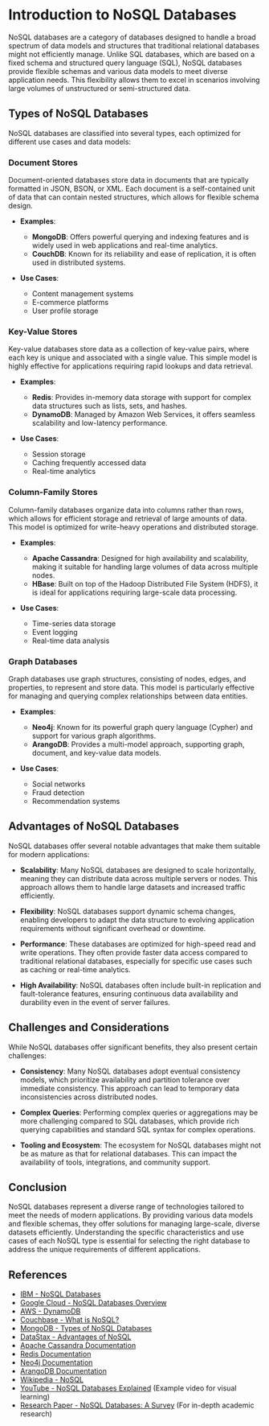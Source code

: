 # Introduction to NoSQL Databases

NoSQL databases are a category of databases designed to handle a broad spectrum of data models and structures that traditional relational databases might not efficiently manage. Unlike SQL databases, which are based on a fixed schema and structured query language (SQL), NoSQL databases provide flexible schemas and various data models to meet diverse application needs. This flexibility allows them to excel in scenarios involving large volumes of unstructured or semi-structured data.

## Types of NoSQL Databases

NoSQL databases are classified into several types, each optimized for different use cases and data models:

### Document Stores

Document-oriented databases store data in documents that are typically formatted in JSON, BSON, or XML. Each document is a self-contained unit of data that can contain nested structures, which allows for flexible schema design.

- **Examples**: 
  - **MongoDB**: Offers powerful querying and indexing features and is widely used in web applications and real-time analytics.
  - **CouchDB**: Known for its reliability and ease of replication, it is often used in distributed systems.

- **Use Cases**: 
  - Content management systems
  - E-commerce platforms
  - User profile storage

### Key-Value Stores

Key-value databases store data as a collection of key-value pairs, where each key is unique and associated with a single value. This simple model is highly effective for applications requiring rapid lookups and data retrieval.

- **Examples**: 
  - **Redis**: Provides in-memory data storage with support for complex data structures such as lists, sets, and hashes.
  - **DynamoDB**: Managed by Amazon Web Services, it offers seamless scalability and low-latency performance.

- **Use Cases**: 
  - Session storage
  - Caching frequently accessed data
  - Real-time analytics

### Column-Family Stores

Column-family databases organize data into columns rather than rows, which allows for efficient storage and retrieval of large amounts of data. This model is optimized for write-heavy operations and distributed storage.

- **Examples**: 
  - **Apache Cassandra**: Designed for high availability and scalability, making it suitable for handling large volumes of data across multiple nodes.
  - **HBase**: Built on top of the Hadoop Distributed File System (HDFS), it is ideal for applications requiring large-scale data processing.

- **Use Cases**: 
  - Time-series data storage
  - Event logging
  - Real-time data analysis

### Graph Databases

Graph databases use graph structures, consisting of nodes, edges, and properties, to represent and store data. This model is particularly effective for managing and querying complex relationships between data entities.

- **Examples**: 
  - **Neo4j**: Known for its powerful graph query language (Cypher) and support for various graph algorithms.
  - **ArangoDB**: Provides a multi-model approach, supporting graph, document, and key-value data models.

- **Use Cases**: 
  - Social networks
  - Fraud detection
  - Recommendation systems

## Advantages of NoSQL Databases

NoSQL databases offer several notable advantages that make them suitable for modern applications:

- **Scalability**: Many NoSQL databases are designed to scale horizontally, meaning they can distribute data across multiple servers or nodes. This approach allows them to handle large datasets and increased traffic efficiently.

- **Flexibility**: NoSQL databases support dynamic schema changes, enabling developers to adapt the data structure to evolving application requirements without significant overhead or downtime.

- **Performance**: These databases are optimized for high-speed read and write operations. They often provide faster data access compared to traditional relational databases, especially for specific use cases such as caching or real-time analytics.

- **High Availability**: NoSQL databases often include built-in replication and fault-tolerance features, ensuring continuous data availability and durability even in the event of server failures.

## Challenges and Considerations

While NoSQL databases offer significant benefits, they also present certain challenges:

- **Consistency**: Many NoSQL databases adopt eventual consistency models, which prioritize availability and partition tolerance over immediate consistency. This approach can lead to temporary data inconsistencies across distributed nodes.

- **Complex Queries**: Performing complex queries or aggregations may be more challenging compared to SQL databases, which provide rich querying capabilities and standard SQL syntax for complex operations.

- **Tooling and Ecosystem**: The ecosystem for NoSQL databases might not be as mature as that for relational databases. This can impact the availability of tools, integrations, and community support.

## Conclusion

NoSQL databases represent a diverse range of technologies tailored to meet the needs of modern applications. By providing various data models and flexible schemas, they offer solutions for managing large-scale, diverse datasets efficiently. Understanding the specific characteristics and use cases of each NoSQL type is essential for selecting the right database to address the unique requirements of different applications.

## References

- [IBM - NoSQL Databases](https://www.ibm.com/topics/nosql-databases)
- [Google Cloud - NoSQL Databases Overview](https://cloud.google.com/solutions/nosql)
- [AWS - DynamoDB](https://aws.amazon.com/dynamodb/)
- [Couchbase - What is NoSQL?](https://www.couchbase.com/resources/what-is-nosql)
- [MongoDB - Types of NoSQL Databases](https://www.mongodb.com/nosql-explained)
- [DataStax - Advantages of NoSQL](https://www.datastax.com/blog/what-are-advantages-nosql)
- [Apache Cassandra Documentation](https://cassandra.apache.org/doc/latest/)
- [Redis Documentation](https://redis.io/documentation)
- [Neo4j Documentation](https://neo4j.com/docs/)
- [ArangoDB Documentation](https://www.arangodb.com/docs/stable/)
-  [Wikipedia - NoSQL](https://en.wikipedia.org/wiki/NoSQL)
- [YouTube - NoSQL Databases Explained](https://www.youtube.com/watch?v=1-l_k1R8t5I) (Example video for visual learning)
- [Research Paper - NoSQL Databases: A Survey](https://arxiv.org/abs/1903.08922) (For in-depth academic research)




